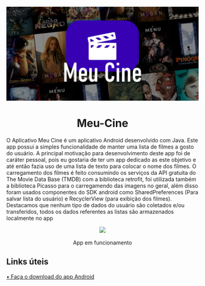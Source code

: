 <p align="center">
  <img width="600" src="Media Git/Capa.jpg">
</p>
<h1 align="center">Meu-Cine</h1>

O Aplicativo Meu Cine é um aplicativo Android desenvolvido com Java. Este app possui a simples funcionalidade de manter uma lista de filmes a gosto do usuário. A principal motivação para desenvolvimento deste app foi de caráter pessoal, pois eu gostaria de ter um app dedicado as este objetivo e até então fazia uso de uma lista de texto para colocar o nome dos filmes.
O carregamento dos filmes é feito consumindo os serviços da API gratuita do The Movie Data Base (TMDB) com a biblioteca retrofit, foi utilizada também a biblioteca Picasso para o carregamendo das imagens no geral, além disso foram usados componentes do SDK android como SharedPreferences (Para salvar lista do usuário) e RecyclerView (para exibição dos filmes). Destacamos que nenhum tipo de dados do usuário são coletados e/ou transferidos, todos os dados referentes as listas são armazenados localmente no app

<p align="center">
  <img width="250" src="media/Screenrecorder.gif">
</p>
<p align="center">App em funcionamento</p>

<h2>Links úteis</h2>
<a href="https://play.google.com/store/apps/details?id=com.jv.meusfilmes">• Faça o download do app Android</a>
